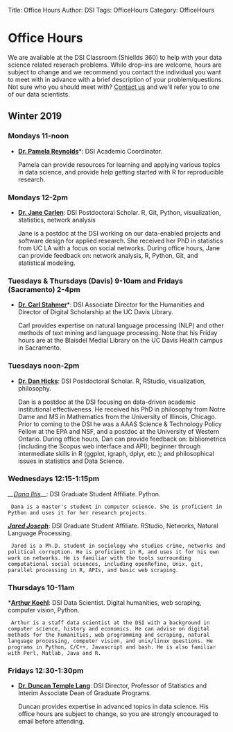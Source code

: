 Title: Office Hours
Author: DSI
Tags: OfficeHours
Category: OfficeHours

# Office Hours

We are available at the DSI Classroom (Shiellds 360) to help with your data science related reserach problems. While drop-ins are welcome, hours are subject to change and we recommend you contact the individual you want to meet with in advance with a brief description of your problem/questions. Not sure who you should meet with? [Contact us](mailto:datascience@ucdavis.edu) and we'll refer you to one of our data scientists.

## Winter 2019

### Mondays 11-noon

* __[Dr. Pamela Reynolds](mailto:plreynolds@ucdavis.edu)__*: DSI Academic Coordinator. 

     Pamela can provide resources for learning and applying various topics in data science, and provide help getting started with R for reproducible research.

### Mondays 12-2pm

* __[Dr. Jane Carlen](mailto:jacarlen@ucdavis.edu)__: DSI Postdoctoral Scholar. R, Git, Python, visualization, statistics, network analysis
    
	 Jane is a postdoc at the DSI working on our data-enabled projects and software design for applied research. She received her PhD in statistics from UC LA with a focus on social networks. During office hours, Jane can provide feedback on: network analysis, R, Python, Git, and statistical modeling.

### Tuesdays & Thursdays (Davis) 9-10am and Fridays (Sacramento) 2-4pm 

* __[Dr. Carl Stahmer](mailto:cstahmer@ucdavis.edu)__*: DSI Associate Director for the Humanities and Director of Digital Scholarship at the UC Davis Library. 

     Carl provides expertise on natural language processing (NLP) and other methods of text mining and language processing. Note that his Friday hours are at the Blaisdel Medial Library on the UC Davis Health campus in Sacramento.

### Tuesdays noon-2pm

* __[Dr. Dan Hicks](mailto:djhicks@ucdavis.edu)__: DSI Postdoctoral Scholar. R, RStudio, visualization, philosophy.

	 Dan is a postdoc at the DSI focusing on data-driven academic institutional effectiveness. He received his PhD in philosophy from Notre Dame and MS in Mathematics from the University of Illinois, Chicago. Prior to coming to the DSI he was a AAAS Science & Technology Policy Fellow at the EPA and NSF, and a postdoc at the University of Western Ontario. During office hours, Dan can provide feedback on: bibliometrics (including the Scopus web interface and API); beginner through intermediate skills in R (ggplot, igraph, dplyr, etc.); and philosophical issues in statistics and Data Science.  

### Wednesdays 12:15-1:15pm

*__[Dana Iltis](mailto:driltis@ucdavis.edu)*__: DSI Graduate Student Affiliate. Python.

	 Dana is a master's student in computer science. She is proficient in Python and uses it for her research projects. 

*__[Jared Joseph](mailto:jared.n.joseph@gmail.com)__*: DSI Graduate Student Affiliate. RStudio, Networks, Natural Language Processing.

     Jared is a Ph.D. student in sociology who studies crime, networks and political corruption. He is proficient in R, and uses it for his own work on networks. He is familiar with the tools surrounding computational social sciences, including openRefine, Unix, git, parallel processing in R, APIs, and basic web scraping.

### Thursdays 10-11am 

*__[Arthur Koehl](mailto:avkoehl@ucdavis.edu)__: DSI Data Scientist. Digital humanities, web scraping, computer vision, Python.

	 Arthur is a staff data scientist at the DSI with a background in computer science, history and economics. He can advise on digital methods for the humanities, web programming and scraping, natural language processing, computer vision, and unix/linux questions. He programs in Python, C/C++, Javascript and bash. He is also familiar with Perl, Matlab, Java and R.

### Fridays 12:30-1:30pm 

* __[Dr. Duncan Temple Lang](mailto:dtemplelang@ucdavis.edu)__: DSI Director, Professor of Statistics and Interim Associate Dean of Graduate Programs. 

     Duncan provides expertise in advanced topics in data science. His office hours are subject to change, so you are strongly encouraged to email before attending.